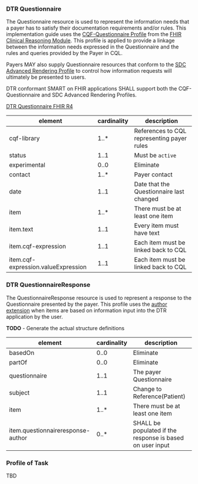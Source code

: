 ### DTR Questionnaire
The Questionnaire resource is used to represent the information needs that a payer has to satisfy their documentation requirements and/or rules. This implementation guide uses the 
[CQF-Questionnaire Profile](http://hl7.org/fhir/R4/cqf-questionnaire.html) from the [FHIR Clinical Reasoning Module](http://hl7.org/fhir/R4/clinicalreasoning-module.html). This profile is applied to provide a linkage between the information needs expressed in the Questionnaire and the rules and queries provided by the Payer in CQL.

Payers MAY also supply Questionnaire resources that conform to the [SDC Advanced Rendering Profile](http://build.fhir.org/ig/HL7/sdc/sdc-questionnaire-render.html) to control how information requests will ultimately be presented to users. 

DTR conformant SMART on FHIR applications SHALL support both the CQF-Questionnaire and SDC Advanced Rendering Profiles.

[DTR Questionnaire FHIR R4](dtr-questionnaire-r4.html)

| element | cardinality | description |
| ------- | ----------- | ----------- |
| cqf-library | 1..* | References to CQL representing payer rules |
| status | 1..1 | Must be `active` |
| experimental | 0..0 | Eliminate |
| contact | 1..* | Payer contact|
| date | 1..1 | Date that the Questionnaire last changed |
| item | 1..* | There must be at least one item |
| item.text | 1..1 | Every item must have text |
| item.cqf-expression | 1..1 | Each item must be linked back to CQL |
| item.cqf-expression.valueExpression | 1..1 | Each item must be linked back to CQL |

### DTR QuestionnaireResponse
The QuestionnaireResponse resource is used to represent a response to the Questionnaire presented by the payer. This profile uses the [author extension](http://www.hl7.org/implement/standards/fhir/extension-questionnaireresponse-author.html) when items are based on information input into the DTR application by the user.

**TODO** - Generate the actual structure definitions

| element | cardinality | description |
| ------- | ----------- | ----------- |
| basedOn | 0..0 | Eliminate |
| partOf | 0..0 | Eliminate |
| questionnaire | 1..1 | The payer Questionnaire |
| subject | 1..1 | Change to Reference(Patient) |
| item | 1..* | There must be at least one item |
| item.questionnaireresponse-author | 0..* | SHALL be populated if the response is based on user input |

### Profile of Task
TBD
